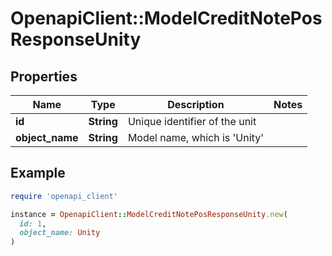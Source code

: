# OpenapiClient::ModelCreditNotePosResponseUnity

## Properties

| Name | Type | Description | Notes |
| ---- | ---- | ----------- | ----- |
| **id** | **String** | Unique identifier of the unit |  |
| **object_name** | **String** | Model name, which is &#39;Unity&#39; |  |

## Example

```ruby
require 'openapi_client'

instance = OpenapiClient::ModelCreditNotePosResponseUnity.new(
  id: 1,
  object_name: Unity
)
```

